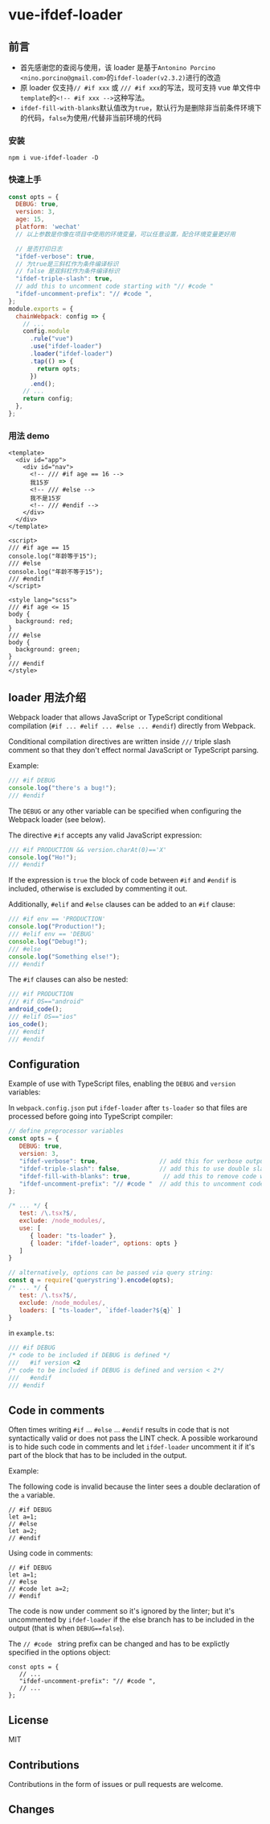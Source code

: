 # vue-ifdef-loader

## 前言

- 首先感谢您的查阅与使用，该 loader 是基于`Antonino Porcino <nino.porcino@gmail.com>`的`ifdef-loader(v2.3.2)`进行的改造
- 原 loader 仅支持`// #if xxx` 或 `/// #if xxx`的写法，现可支持 vue 单文件中`template`的`<!-- #if xxx -->`这种写法。
- `ifdef-fill-with-blanks`默认值改为`true`，默认行为是删除非当前条件环境下的代码，`false`为使用`/`代替非当前环境的代码

### 安装

`npm i vue-ifdef-loader -D`

### 快速上手

```js
const opts = {
  DEBUG: true,
  version: 3,
  age: 15,
  platform: 'wechat'
  // 以上参数是你像在项目中使用的环境变量，可以任意设置，配合环境变量更好用

  // 是否打印日志
  "ifdef-verbose": true,
  // 为true是三斜杠作为条件编译标识
  // false 是双斜杠作为条件编译标识
  "ifdef-triple-slash": true,
  // add this to uncomment code starting with "// #code "
  "ifdef-uncomment-prefix": "// #code ",
};
module.exports = {
  chainWebpack: config => {
    // ...
    config.module
      .rule("vue")
      .use("ifdef-loader")
      .loader("ifdef-loader")
      .tap(() => {
        return opts;
      })
      .end();
    // ...
    return config;
  },
};
```

### 用法 demo

```vue
<template>
  <div id="app">
    <div id="nav">
      <!-- /// #if age == 16 -->
      我15岁
      <!-- /// #else -->
      我不是15岁
      <!-- /// #endif -->
    </div>
  </div>
</template>

<script>
/// #if age == 15
console.log("年龄等于15");
/// #else
console.log("年龄不等于15");
/// #endif
</script>

<style lang="scss">
/// #if age <= 15
body {
  background: red;
}
/// #else
body {
  background: green;
}
/// #endif
</style>
```

## loader 用法介绍

Webpack loader that allows JavaScript or TypeScript conditional compilation (`#if ... #elif ... #else ... #endif`)
directly from Webpack.

Conditional compilation directives are written inside `///` triple slash comment so
that they don't effect normal JavaScript or TypeScript parsing.

Example:

```js
/// #if DEBUG
console.log("there's a bug!");
/// #endif
```

The `DEBUG` or any other variable can be specified when configuring the Webpack loader (see below).

The directive `#if` accepts any valid JavaScript expression:

```js
/// #if PRODUCTION && version.charAt(0)=='X'
console.log("Ho!");
/// #endif
```

If the expression is `true` the block of code between `#if` and `#endif` is included, otherwise is excluded by commenting it out.

Additionally, `#elif` and `#else` clauses can be added to an `#if` clause:

```js
/// #if env == 'PRODUCTION'
console.log("Production!");
/// #elif env == 'DEBUG'
console.log("Debug!");
/// #else
console.log("Something else!");
/// #endif
```

The `#if` clauses can also be nested:

```js
/// #if PRODUCTION
/// #if OS=="android"
android_code();
/// #elif OS=="ios"
ios_code();
/// #endif
/// #endif
```

## Configuration

Example of use with TypeScript files, enabling the `DEBUG` and `version` variables:

In `webpack.config.json` put `ifdef-loader` after `ts-loader` so that files are processed
before going into TypeScript compiler:

```js
// define preprocessor variables
const opts = {
   DEBUG: true,
   version: 3,
   "ifdef-verbose": true,                 // add this for verbose output
   "ifdef-triple-slash": false,           // add this to use double slash comment instead of default triple slash
   "ifdef-fill-with-blanks": true,         // add this to remove code with empty spaces instead of "//" comments
   "ifdef-uncomment-prefix": "// #code "  // add this to uncomment code starting with "// #code "
};

/* ... */ {
   test: /\.tsx?$/,
   exclude: /node_modules/,
   use: [
      { loader: "ts-loader" },
      { loader: "ifdef-loader", options: opts }
   ]
}

// alternatively, options can be passed via query string:
const q = require('querystring').encode(opts);
/* ... */ {
   test: /\.tsx?$/,
   exclude: /node_modules/,
   loaders: [ "ts-loader", `ifdef-loader?${q}` ]
}

```

in `example.ts`:

```ts
/// #if DEBUG
/* code to be included if DEBUG is defined */
///   #if version <2
/* code to be included if DEBUG is defined and version < 2*/
///   #endif
/// #endif
```

## Code in comments

Often times writing `#if` ... `#else` ... `#endif` results in code that is not syntactically valid
or does not pass the LINT check. A possible workaround is to hide such code in comments
and let `ifdef-loader` uncomment it if it's part of the block that has to be included in the output.

Example:

The following code is invalid because the linter sees a double declaration of the `a` variable.

```
// #if DEBUG
let a=1;
// #else
let a=2;
// #endif
```

Using code in comments:

```
// #if DEBUG
let a=1;
// #else
// #code let a=2;
// #endif
```

The code is now under comment so it's ignored by the linter; but it's uncommented
by `ifdef-loader` if the else branch has to be included in the output (that is when `DEBUG==false`).

The `// #code ` string prefix can be changed and has to be explictly specified
in the options object:

```
const opts = {
   // ...
   "ifdef-uncomment-prefix": "// #code ",
   // ...
};
```

## License

MIT

## Contributions

Contributions in the form of issues or pull requests are welcome.

## Changes
